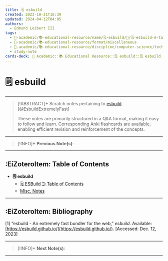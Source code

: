 ```yaml
---
title: 🗒️ esbuild
created: 2023-10-31T16:39
updated: 2024-04-12T04:05
authors:
  - Edmund Leibert III
tags:
  - 🔴-academic/📚-educational-resource/name/🗒️-esbuild/🔖/🗒️-esbuild-∋-table-of-contents
  - 🔴-academic/📚-educational-resource/format/miscellaneous
  - 🔴-academic/📚-educational-resource/discipline/computer-science/technology/esbuild
  - study-note
cards-deck: 🔴 Academic::📚 Educational Resource::🗒️ esbuild::🗒️ esbuild ∋ Table of Contents
---
```


# 🗒️ esbuild

---

> [!ABSTRACT]+ 
> Scratch notes pertaining to [esbuild](https://esbuild.github.io/). [@EsbuildExtremelyFast]
> 
> These notes are primarily structured in a Q&A format, making it easy to follow and learn. Corresponding Anki flashcards are available, enabling efficient revision and reinforcement of the concepts.

---

> [!INFO]+ 
> **Previous Note(s)**:
> 

---

## :EiZoteroItem: Table of Contents

- **🗒️ esbuild**
	- [🗒️ ESBuild ∋ Table of Contents](the-vault/src/🔴%20Academic/📚%20Educational%20resource/Scratch%20notes/🗒️%20ESBuild/🗒️%20ESBuild%20∋%20Table%20of%20Contents.md)
	- [Misc. Notes](the-vault/src/🔴%20Academic/📚%20Educational%20resource/Scratch%20notes/🗒️%20ESBuild/Misc.%20Notes.md)

---

## :EiZoteroItem: Bibliography

\[1\]
“esbuild - An extremely fast bundler for the web,” _esbuild_. Available: [https://esbuild.github.io/](https://esbuild.github.io/). [Accessed: Dec. 12, 2023]

---

> [!INFO]+
> **Next Note(s)**:
> 

---
